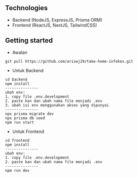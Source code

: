 ## Technologies

- Backend (NodeJS, ExpressJS, Prisma ORM)
- Frontend (ReactJS, NextJS, TailwindCSS)

## Getting started

- Awalan

```
git pull https://github.com/ariswj29/take-home-infokes.git
```

- Untuk Backend

```
cd backend
npm install
---------------
ubah env:
1. copy file .env.development
2. paste kan dan ubah nama file menjadi .env
3. ubah isi env menggunakan akses yang dipunyai
---------------
npx prisma migrate dev
npx prisma db seed
npm run start
```

- Untuk Frontend

```
cd frontend
npm install
---------------
ubah env:
1. copy file .env.development
2. paste kan dan ubah nama file menjadi .env
---------------
npm run dev
```
